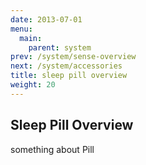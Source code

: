```yaml
---
date: 2013-07-01
menu:
  main:
    parent: system
prev: /system/sense-overview
next: /system/accessories
title: sleep pill overview
weight: 20
---
```


## Sleep Pill Overview

something about Pill